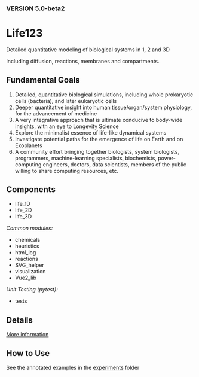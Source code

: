 ### VERSION 5.0-beta2


# Life123
Detailed quantitative modeling of biological systems in 1, 2 and 3D

Including diffusion, reactions, membranes and compartments.

## Fundamental Goals
1. Detailed, quantitative biological simulations, including whole prokaryotic cells (bacteria), and later eukaryotic cells
2. Deeper quantitative insight into human tissue/organ/system physiology, for the advancement of medicine
3. A very integrative approach that is ultimate conducive to body-wide insights,
   with an eye to Longevity Science
4. Explore the minimalist essence of life-like dynamical systems
5. Investigate potential paths for the emergence of life on Earth and on Exoplanets
6. A community effort bringing together biologists, system biologists, programmers, machine-learning specialists, biochemists, power-computing engineers, doctors, data scientists, members of the public willing to share computing resources, etc.

## Components
* life_1D
* life_2D
* life_3D

*Common modules:*

* chemicals
* heuristics
* html_log
* reactions
* SVG_helper
* visualization
* Vue2_lib

*Unit Testing (pytest):*
* tests

## Details
[More information](https://julianspolymathexplorations.blogspot.com/2022/03/life123-systems-biology-modeling.html)

## How to Use
See the annotated examples in the [experiments](https://github.com/BrainAnnex/life123/tree/main/experiments/life_1D) folder


